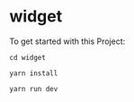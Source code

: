 # widget

To get started with this Project:

```
cd widget
```

```
yarn install
```


```
yarn run dev
```
